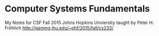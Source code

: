 # Computer Systems Fundamentals
My Notes for CSF Fall 2015
Johns Hopkins Unviersity
taught by Peter H. Fröhlich
http://gaming.jhu.edu/~phf/2015/fall/cs233/
